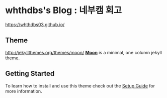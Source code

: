# whthdbs's Blog : 네부캠 회고
https://whthdbs03.github.io/


## Theme
http://jekyllthemes.org/themes/moon/
**[Moon](https://taylantatli.github.io/Moon)** is a minimal, one column jekyll theme.

## Getting Started

To learn how to install and use this theme check out the [Setup Guide](https://taylantatli.github.io/Moon/moon-theme/) for more information.
